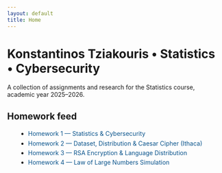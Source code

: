 ```yaml
---
layout: default
title: Home
---
```


<style>
.page-header {
  background: linear-gradient(135deg, #e9f2fa, #cde7ff);
  background-size: cover;
  background-position: center;
  color: #1a1a1a;
  text-shadow: none;
}
.project-name, .project-tagline, .main-content {
  font-family: Arial, Helvetica, sans-serif;
}
.main-content p {
  line-height: 1.6;
  color: #333;
}
a {
  text-decoration: none;
  color: #0a548c;
}
a:hover {
  text-decoration: underline;
}
table {
  border-collapse: collapse;
  width: 100%;
  margin: .75rem 0;
}
th, td {
  border: 1px solid #ddd;
  padding: 6px 8px;
  text-align: center;
}
th {
  background: #f3f6fb;
}
.small {
  color: #666;
  font-size: .9rem;
}
.note {
  background: #fffef2;
  border: 1px solid #f1e6b3;
  padding: 8px 10px;
  border-radius: 8px;
  margin: .6rem 0;
}
hr {
  border: 0;
  border-top: 1px solid #e5e5e5;
  margin: 1.25rem 0;
}
canvas {
  border: 1px solid #eee;
  margin-top: 10px;
  border-radius: 8px;
}
</style>


# Konstantinos Tziakouris • Statistics • Cybersecurity
A collection of assignments and research for the Statistics course, academic year 2025–2026.

## Homework feed
<ul style="list-style-type: disc; margin-left: 25px; line-height: 1.6;">
  <li><a href="/homework1/homework1.html">Homework 1 — Statistics & Cybersecurity</a></li>
  <li><a href="/homework2.html">Homework 2 — Dataset, Distribution & Caesar Cipher (Ithaca)</a></li>
 <li><a href="/homework3.html">Homework 3 — RSA Encryption & Language Distribution</a></li>

  <li><a href="/homework4.html">Homework 4 — Law of Large Numbers Simulation</a></li>

</ul>

